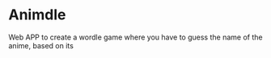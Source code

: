 # Animdle
Web APP to create a wordle game where you have to guess the name of the anime, based on its 

